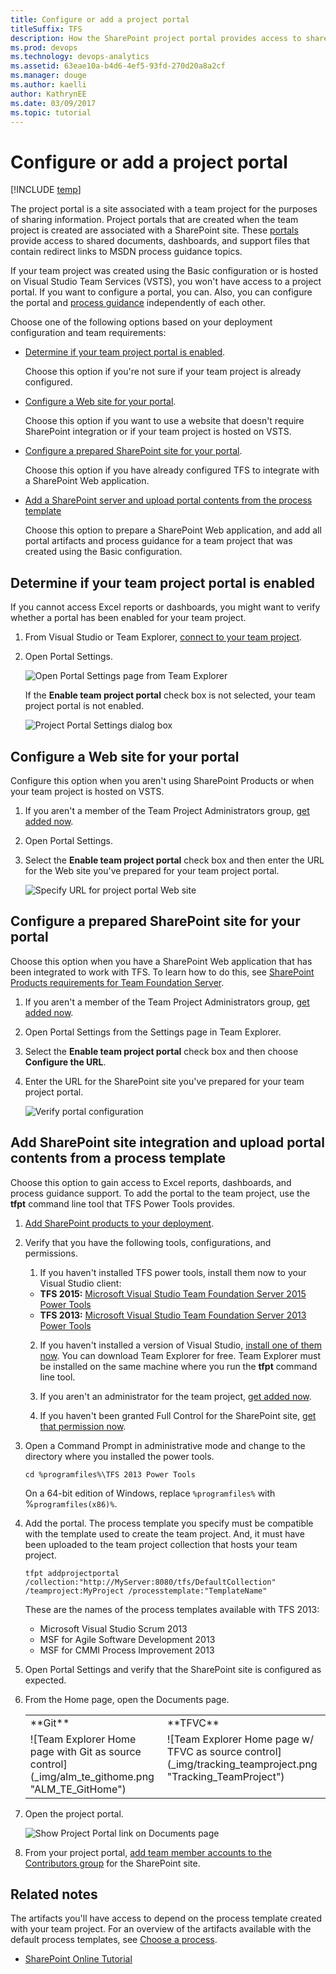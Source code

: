 ```yaml
---
title: Configure or add a project portal 
titleSuffix: TFS
description: How the SharePoint project portal provides access to shared documents, dashboards, and support files-Team Foundation Server  
ms.prod: devops
ms.technology: devops-analytics
ms.assetid: 63eae10a-b4d6-4ef5-93fd-270d20a8a2cf
ms.manager: douge
ms.author: kaelli
author: KathrynEE
ms.date: 03/09/2017
ms.topic: tutorial
---
```


# Configure or add a project portal

[!INCLUDE [temp](../_shared/tfs-sharepoint-version.md)]

The project portal is a site associated with a team project for the purposes of sharing information. Project portals that are created when the team project is created are associated with a SharePoint site. These [portals](share-information-using-the-project-portal.md) provide access to shared documents, dashboards, and support files that contain redirect links to MSDN process guidance topics.  
  
 If your team project was created using the Basic configuration or is hosted on Visual Studio Team Services (VSTS), you won't have access to a project portal. If you want to configure a portal, you can. Also, you can configure the portal and [process guidance](share-information-using-the-project-portal.md) independently of each other.  
  
 Choose one of the following options based on your deployment configuration and team requirements:  
  
-   [Determine if your team project portal is enabled](#portal_enabled).  
  
     Choose this option if you're not sure if your team project is already configured.  
  
-   [Configure a Web site for your portal](#simple).  
  
     Choose this option if you want to use a website that doesn't require SharePoint integration or if your team project is hosted on VSTS.  
  
-   [Configure a prepared SharePoint site for your portal](#validtfs).  
  
     Choose this option if you have already configured TFS to integrate with a SharePoint Web application.  
  
-   [Add a SharePoint server and upload portal contents from the process template](#addsp)  
  
     Choose this option to prepare a SharePoint Web application, and add all portal artifacts and process guidance for a team project that was created using the Basic configuration.  
  
##  <a name="portal_enabled"></a> Determine if your team project portal is enabled  
 If you cannot access Excel reports or dashboards, you might want to verify whether a portal has been enabled for your team project.  
  
1.  From Visual Studio or Team Explorer, [connect to your team project](../../user-guide/connect-team-projects.md).  
  
2.  Open Portal Settings.  
  
     ![Open Portal Settings page from Team Explorer](_img/alm_pg_portalsettings.png "ALM_PG_PortalSettings")  
  
     If the **Enable team project portal** check box is not selected, your team project portal is not enabled.  
  
     ![Project Portal Settings dialog box](_img/procguid_projectportalsettings.png "ProcGuid_ProjectPortalSettings")  
  
##  <a name="simple"></a> Configure a Web site for your portal  
 Configure this option when you aren't using SharePoint Products or when your team project is hosted on VSTS.  
  
1.  If you aren't a member of the Team Project Administrators group, [get added now](/vsts/accounts/add-administrator-team-project).  
  
2.  Open Portal Settings.  
  
3.  Select the **Enable team project portal** check box and then enter the URL for the Web site you've prepared for your team project portal.  
  
     ![Specify URL  for project portal Web site](_img/alm_pg_portalwebsite.png "ALM_PG_PortalWebSite")  
  
##  <a name="validtfs"></a> Configure a prepared SharePoint site for your portal  
 Choose this option when you have a SharePoint Web application that has been integrated to work with TFS. To learn how to do this, see [SharePoint Products requirements for Team Foundation Server](/vsts/accounts/requirements#sharepoint).  
  
1.  If you aren't a member of the Team Project Administrators group, [get added now](/vsts/accounts/add-administrator-team-project).  
  
2.  Open Portal Settings from the Settings page in Team Explorer.  
  
3.  Select the **Enable team project portal** check box and then choose **Configure the URL**.  
  
4.  Enter the URL for the SharePoint site you've prepared for your team project portal.  
  
     ![Verify portal configuration](_img/alm_pg_portalenabled.png "ALM_PG_PortalEnabled")  
  
##  <a name="addsp"></a> Add SharePoint site integration and upload portal contents from a process template  
 Choose this option to gain access to Excel reports, dashboards, and process guidance support.  To add the portal to the team project, use the **tfpt** command line tool that TFS Power Tools provides.  

1.  [Add SharePoint products to your deployment](/tfs/server/admin/add-sharepoint-to-tfs).  
  
2.  Verify that you have the following tools, configurations, and permissions.  
  
    1.  If you haven't installed TFS power tools, install them now to your Visual Studio client:
    - **TFS 2015:** [Microsoft Visual Studio Team Foundation Server 2015 Power Tools](https://marketplace.visualstudio.com/items?itemName=TFSPowerToolsTeam.MicrosoftVisualStudioTeamFoundationServer2015Power) 
    - **TFS 2013:** [Microsoft Visual Studio Team Foundation Server 2013 Power Tools](https://marketplace.visualstudio.com/items?itemName=TFSPowerToolsTeam.MicrosoftVisualStudioTeamFoundationServer2013Power)   
  
    2.  If you haven't installed a version of Visual Studio, [install one of them now](https://www.visualstudio.com/downloads/download-visual-studio-vs). You can download Team Explorer for free. Team Explorer must be installed on the same machine where you run the **tfpt** command line tool.  
  
    3.  If you aren't an administrator for the team project, [get added now](../../organizations/security/set-project-collection-level-permissions.md).  
  
    4.  If you haven't been granted Full Control for the SharePoint site, [get that permission now](../../organizations/security/set-sharepoint-permissions.md).  
  
3.  Open a Command Prompt in administrative mode and change to the directory where you installed the power tools.  
  
    ```  
    cd %programfiles%\TFS 2013 Power Tools  
    ```  
  
     On a 64-bit edition of Windows, replace `%programfiles%` with %`programfiles(x86)%`.  
  
4.  Add the portal. The process template you specify must be compatible with the template used to create the team project. And, it must have been uploaded to the team project collection that hosts your team project.  
  
    ```  
    tfpt addprojectportal /collection:"http://MyServer:8080/tfs/DefaultCollection" /teamproject:MyProject /processtemplate:"TemplateName"   
    ```  
  
     These are the names of the process templates available with TFS 2013:  
  
    -   Microsoft Visual Studio Scrum 2013    
    -   MSF for Agile Software Development 2013   
    -   MSF for CMMI Process Improvement 2013  
  
5.  Open Portal Settings and verify that the SharePoint site is configured as expected.  
  
6.  From the Home page, open the Documents page.  
  
    <table>
	<tbody valign="top">
	<tr>
	<td>**Git**</td>
	<td>**TFVC**</td>
	</tr>
	<tr>
	<td>![Team Explorer Home page with Git as source control](_img/alm_te_githome.png "ALM_TE_GitHome")</td>
	<td>![Team Explorer Home page w&#47; TFVC as source control](_img/tracking_teamproject.png "Tracking_TeamProject")</td>
	</tr>
	</tbody>
	</table>  
  
7.  Open the project portal.  
  
     ![Show Project Portal link on Documents page](_img/alm_pg_showprojectportal.png "ALM_PG_ShowProjectPortal")  
  
8.  From your project portal, [add team member accounts to the Contributors group](/vsts/organizations/security/set-sharepoint-permissions) for the SharePoint site.  
  
## Related notes 

The artifacts you'll have access to depend on the process template created with your team project. For an overview of the artifacts available with the default process templates, see [Choose a process](../..//work/work-items/guidance/choose-process.md).  
  
- [SharePoint Online Tutorial](http://office.microsoft.com/sharepoint-server-help/sharepoint-pages-i-an-introduction-RZ101837217.aspx?CTT=1)


